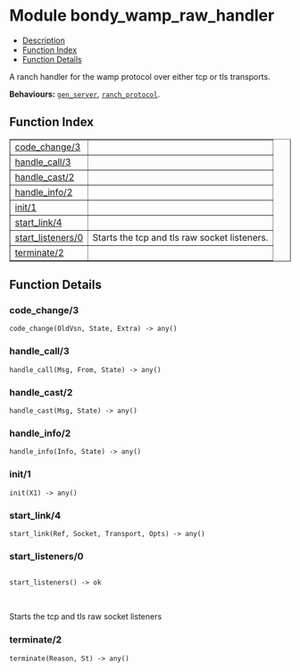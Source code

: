 

# Module bondy_wamp_raw_handler #
* [Description](#description)
* [Function Index](#index)
* [Function Details](#functions)

A ranch handler for the wamp protocol over either tcp or tls transports.

__Behaviours:__ [`gen_server`](gen_server.md), [`ranch_protocol`](ranch_protocol.md).

<a name="index"></a>

## Function Index ##


<table width="100%" border="1" cellspacing="0" cellpadding="2" summary="function index"><tr><td valign="top"><a href="#code_change-3">code_change/3</a></td><td></td></tr><tr><td valign="top"><a href="#handle_call-3">handle_call/3</a></td><td></td></tr><tr><td valign="top"><a href="#handle_cast-2">handle_cast/2</a></td><td></td></tr><tr><td valign="top"><a href="#handle_info-2">handle_info/2</a></td><td></td></tr><tr><td valign="top"><a href="#init-1">init/1</a></td><td></td></tr><tr><td valign="top"><a href="#start_link-4">start_link/4</a></td><td></td></tr><tr><td valign="top"><a href="#start_listeners-0">start_listeners/0</a></td><td>
Starts the tcp and tls raw socket listeners.</td></tr><tr><td valign="top"><a href="#terminate-2">terminate/2</a></td><td></td></tr></table>


<a name="functions"></a>

## Function Details ##

<a name="code_change-3"></a>

### code_change/3 ###

`code_change(OldVsn, State, Extra) -> any()`

<a name="handle_call-3"></a>

### handle_call/3 ###

`handle_call(Msg, From, State) -> any()`

<a name="handle_cast-2"></a>

### handle_cast/2 ###

`handle_cast(Msg, State) -> any()`

<a name="handle_info-2"></a>

### handle_info/2 ###

`handle_info(Info, State) -> any()`

<a name="init-1"></a>

### init/1 ###

`init(X1) -> any()`

<a name="start_link-4"></a>

### start_link/4 ###

`start_link(Ref, Socket, Transport, Opts) -> any()`

<a name="start_listeners-0"></a>

### start_listeners/0 ###

<pre><code>
start_listeners() -&gt; ok
</code></pre>
<br />

Starts the tcp and tls raw socket listeners

<a name="terminate-2"></a>

### terminate/2 ###

`terminate(Reason, St) -> any()`

